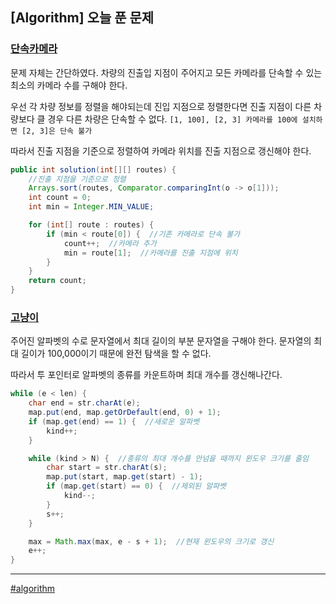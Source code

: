 ## [Algorithm] 오늘 푼 문제

### [단속카메라](https://school.programmers.co.kr/learn/courses/30/lessons/42884) 

문제 자체는 간단하였다. 차량의 진출입 지점이 주어지고 모든 카메라를 단속할 수 있는 최소의 카메라 수를 구해야 한다. 

우선 각 차량 정보를 정렬을 해야되는데 진입 지점으로 정렬한다면 진출 지점이 다른 차량보다 클 경우 다른 차량은 단속할 수 없다.
`[1, 100], [2, 3] 카메라를 100에 설치하면 [2, 3]은 단속 불가`

따라서 진출 지점을 기준으로 정렬하여 카메라 위치를 진출 지점으로 갱신해야 한다.

```java
public int solution(int[][] routes) {
    //진출 지점을 기준으로 정렬
    Arrays.sort(routes, Comparator.comparingInt(o -> o[1]));
    int count = 0;
    int min = Integer.MIN_VALUE;

    for (int[] route : routes) {
        if (min < route[0]) {  //기존 카메라로 단속 불가
            count++;  //카메라 추가
            min = route[1];  //카메라를 진출 지점에 위치
        }
    }
    return count;
}
```

### [고냥이](https://www.acmicpc.net/problem/16472)

주어진 알파벳의 수로 문자열에서 최대 길이의 부분 문자열을 구해야 한다. 문자열의 최대 길이가 100,000이기 때문에 완전 탐색을 할 수 없다.

따라서 투 포인터로 알파벳의 종류를 카운트하며 최대 개수를 갱신해나간다.

```java
while (e < len) {
    char end = str.charAt(e);
    map.put(end, map.getOrDefault(end, 0) + 1);
    if (map.get(end) == 1) {  //새로운 알파벳
        kind++;
    }

    while (kind > N) {  //종류의 최대 개수를 안넘을 때까지 윈도우 크기를 줄임
        char start = str.charAt(s);
        map.put(start, map.get(start) - 1);
        if (map.get(start) == 0) {  //제외된 알파벳
            kind--;
        }
        s++;
    }

    max = Math.max(max, e - s + 1);  //현재 윈도우의 크기로 갱신
    e++;
}
```

***

[#algorithm](https://github.com/wda067/TIL/search?q=%23algorithm&type=code)